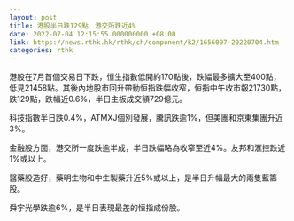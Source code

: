 ```yaml
---
layout: post
title: 港股半日跌129點　港交所跌近4%
date: 2022-07-04 12:15:55.000000000 +08:00
link: https://news.rthk.hk/rthk/ch/component/k2/1656097-20220704.htm
categories: rthk
---
```


港股在7月首個交易日下跌，恒生指數低開約170點後，跌幅最多擴大至400點，低見21458點。其後內地股市回升帶動恒指跌幅收窄，恒指中午收市報21730點，跌129點，跌幅近0.6%，半日主板成交額729億元。

科技指數半日跌0.4%，ATMXJ個別發展，騰訊跌逾1%，但美團和京東集團升近3%。

金融股方面，港交所一度跌逾半成，半日跌幅略為收窄至近4%。友邦和滙控跌近1%或以上。

醫藥股造好，藥明生物和中生製藥升近5%或以上，是半日升幅最大的兩隻藍籌股。

舜宇光學跌逾6%，是半日表現最差的恒指成份股。
